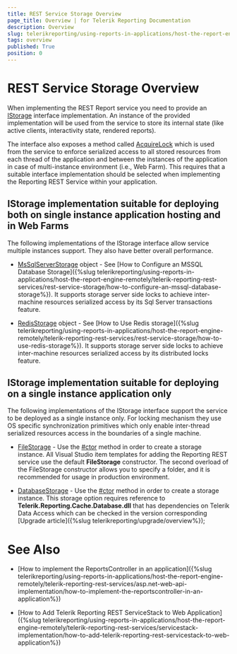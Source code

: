 ```yaml
---
title: REST Service Storage Overview
page_title: Overview | for Telerik Reporting Documentation
description: Overview
slug: telerikreporting/using-reports-in-applications/host-the-report-engine-remotely/telerik-reporting-rest-services/rest-service-storage/overview
tags: overview
published: True
position: 0
---
```


# REST Service Storage Overview



When implementing the REST Report service you need to provide an
        [IStorage](/reporting/api/Telerik.Reporting.Cache.Interfaces.IStorage)
        interface implementation. An instance of the provided implementation will be used from the service to
        store its internal state (like active clients, interactivity state, rendered reports).
      

The interface also exposes a method called
        [AcquireLock](/reporting/api/Telerik.Reporting.Cache.Interfaces.IStorage#collapsible-Telerik_Reporting_Cache_Interfaces_IStorage_AcquireLock_System_String_)
        which is used from the service to enforce serialized access to all stored resources from each thread of
        the application and between the instances of the application in case of multi-instance environment (i.e., Web Farm).
        This requires that a suitable interface implementation should be selected when implementing the Reporting REST Service
        within your application.
      

## IStorage implementation suitable for deploying both on single instance application hosting and in Web Farms

The following implementations of the IStorage interface allow service multiple instances support.
          They also have better overall performance.
        

* [MsSqlServerStorage](/reporting/api/Telerik.Reporting.Cache.MsSqlServerStorage)
              object - See [How to Configure an MSSQL Database Storage]({%slug telerikreporting/using-reports-in-applications/host-the-report-engine-remotely/telerik-reporting-rest-services/rest-service-storage/how-to-configure-an-mssql-database-storage%}). It supports storage server side locks to achieve
              inter-machine resources serialized access by its Sql Server transactions feature.
            

* [RedisStorage](/reporting/api/Telerik.Reporting.Cache.StackExchangeRedis.RedisStorage)
              object - See [How to Use Redis storage]({%slug telerikreporting/using-reports-in-applications/host-the-report-engine-remotely/telerik-reporting-rest-services/rest-service-storage/how-to-use-redis-storage%}). It supports storage server side locks to achieve
              inter-machine resources serialized access by its distributed locks feature.
            

## IStorage implementation suitable for deploying on a single instance application only

The following implementations of the IStorage interface support the service to be deployed as a single instance only.
          For locking mechanism they use OS specific synchronization primitives which only enable inter-thread serialized resources access
          in the boundaries of a single machine.
        

* [FileStorage](/reporting/api/Telerik.Reporting.Cache.File.FileStorage) - Use the
              [#ctor](/reporting/api/Telerik.Reporting.Cache.File.FileStorage#collapsible-Telerik_Reporting_Cache_File_FileStorage_#ctor)
              method in order to create a storage instance. All Visual Studio item templates for adding the Reporting REST service use the default
              __FileStorage__ constructor. The second overload of the FileStorage constructor allows you to
              specify a folder, and it is recommended for usage in production environment.
            

* [DatabaseStorage](/reporting/api/Telerik.Reporting.Cache.Database.DatabaseStorage) - Use the
              [#ctor](/reporting/api/Telerik.Reporting.Cache.Database.DatabaseStorage#collapsible-Telerik_Reporting_Cache_Database_DatabaseStorage_#ctor)
              method in order to create a storage instance. This storage option requires reference to __Telerik.Reporting.Cache.Database.dll__
              that has dependencies on Telerik Data Access which can be checked in the version
              corresponding [Upgrade article]({%slug telerikreporting/upgrade/overview%});
            

# See Also


 * [How to implement the ReportsController in an application]({%slug telerikreporting/using-reports-in-applications/host-the-report-engine-remotely/telerik-reporting-rest-services/asp.net-web-api-implementation/how-to-implement-the-reportscontroller-in-an-application%})

 * [How to Add Telerik Reporting REST ServiceStack to Web Application]({%slug telerikreporting/using-reports-in-applications/host-the-report-engine-remotely/telerik-reporting-rest-services/servicestack-implementation/how-to-add-telerik-reporting-rest-servicestack-to-web-application%})
